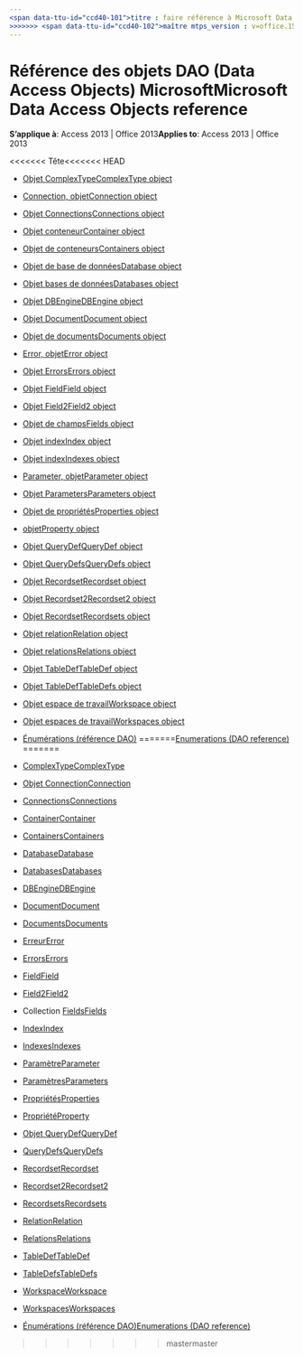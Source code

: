 ```yaml
---
<span data-ttu-id="ccd40-101">titre : faire référence à Microsoft Data Access Objects TOCTitle : Microsoft Data Access Objects référence ms:assetid : 4893b994-9697-4f30-aeef-c8ed98b73b7d ms:mtpsurl : https://msdn.microsoft.com/library/Dn124645(v=office.15) ms:contentKeyID : 52072268 <<<<<<< ms.date tête : 09/18 / 2015 === ms.date : 17/10/2018</span><span class="sxs-lookup"><span data-stu-id="ccd40-101">title: Microsoft Data Access Objects reference TOCTitle: Microsoft Data Access Objects reference ms:assetid: 4893b994-9697-4f30-aeef-c8ed98b73b7d ms:mtpsurl: https://msdn.microsoft.com/library/Dn124645(v=office.15) ms:contentKeyID: 52072268 <<<<<<< HEAD ms.date: 09/18/2015 ======= ms.date: 10/17/2018</span></span>
>>>>>>> <span data-ttu-id="ccd40-102">maître mtps_version : v=office.15</span><span class="sxs-lookup"><span data-stu-id="ccd40-102">master mtps_version: v=office.15</span></span>
---
```


# <a name="microsoft-data-access-objects-reference"></a><span data-ttu-id="ccd40-103">Référence des objets DAO (Data Access Objects) Microsoft</span><span class="sxs-lookup"><span data-stu-id="ccd40-103">Microsoft Data Access Objects reference</span></span>

<span data-ttu-id="ccd40-104">**S’applique à**: Access 2013 | Office 2013</span><span class="sxs-lookup"><span data-stu-id="ccd40-104">**Applies to**: Access 2013 | Office 2013</span></span>

<span data-ttu-id="ccd40-105"><<<<<<< Tête</span><span class="sxs-lookup"><span data-stu-id="ccd40-105"><<<<<<< HEAD</span></span>
  - [<span data-ttu-id="ccd40-106">Objet ComplexType</span><span class="sxs-lookup"><span data-stu-id="ccd40-106">ComplexType object</span></span>](complextype-object-reference-dao.md)

  - [<span data-ttu-id="ccd40-107">Connection, objet</span><span class="sxs-lookup"><span data-stu-id="ccd40-107">Connection object</span></span>](connection-object-reference-dao.md)

  - [<span data-ttu-id="ccd40-108">Objet Connections</span><span class="sxs-lookup"><span data-stu-id="ccd40-108">Connections object</span></span>](connections-object-reference-dao.md)

  - [<span data-ttu-id="ccd40-109">Objet conteneur</span><span class="sxs-lookup"><span data-stu-id="ccd40-109">Container object</span></span>](container-object-reference-dao.md)

  - [<span data-ttu-id="ccd40-110">Objet de conteneurs</span><span class="sxs-lookup"><span data-stu-id="ccd40-110">Containers object</span></span>](containers-object-reference-dao.md)

  - [<span data-ttu-id="ccd40-111">Objet de base de données</span><span class="sxs-lookup"><span data-stu-id="ccd40-111">Database object</span></span>](database-object-reference-dao.md)

  - [<span data-ttu-id="ccd40-112">Objet bases de données</span><span class="sxs-lookup"><span data-stu-id="ccd40-112">Databases object</span></span>](databases-object-reference-dao.md)

  - [<span data-ttu-id="ccd40-113">Objet DBEngine</span><span class="sxs-lookup"><span data-stu-id="ccd40-113">DBEngine object</span></span>](dbengine-object-reference-dao.md)

  - [<span data-ttu-id="ccd40-114">Objet Document</span><span class="sxs-lookup"><span data-stu-id="ccd40-114">Document object</span></span>](document-object-reference-dao.md)

  - [<span data-ttu-id="ccd40-115">Objet de documents</span><span class="sxs-lookup"><span data-stu-id="ccd40-115">Documents object</span></span>](documents-object-reference-dao.md)

  - [<span data-ttu-id="ccd40-116">Error, objet</span><span class="sxs-lookup"><span data-stu-id="ccd40-116">Error object</span></span>](error-object-reference-dao.md)

  - [<span data-ttu-id="ccd40-117">Objet Errors</span><span class="sxs-lookup"><span data-stu-id="ccd40-117">Errors object</span></span>](errors-object-reference-dao.md)

  - [<span data-ttu-id="ccd40-118">Objet Field</span><span class="sxs-lookup"><span data-stu-id="ccd40-118">Field object</span></span>](field-object-reference-dao.md)

  - [<span data-ttu-id="ccd40-119">Objet Field2</span><span class="sxs-lookup"><span data-stu-id="ccd40-119">Field2 object</span></span>](field2-object-reference-dao.md)

  - [<span data-ttu-id="ccd40-120">Objet de champs</span><span class="sxs-lookup"><span data-stu-id="ccd40-120">Fields object</span></span>](fields-object-reference-dao.md)

  - [<span data-ttu-id="ccd40-121">Objet index</span><span class="sxs-lookup"><span data-stu-id="ccd40-121">Index object</span></span>](index-object-reference-dao.md)

  - [<span data-ttu-id="ccd40-122">Objet index</span><span class="sxs-lookup"><span data-stu-id="ccd40-122">Indexes object</span></span>](indexes-object-reference-dao.md)

  - [<span data-ttu-id="ccd40-123">Parameter, objet</span><span class="sxs-lookup"><span data-stu-id="ccd40-123">Parameter object</span></span>](parameter-object-reference-dao.md)

  - [<span data-ttu-id="ccd40-124">Objet Parameters</span><span class="sxs-lookup"><span data-stu-id="ccd40-124">Parameters object</span></span>](parameters-object-reference-dao.md)

  - [<span data-ttu-id="ccd40-125">Objet de propriétés</span><span class="sxs-lookup"><span data-stu-id="ccd40-125">Properties object</span></span>](properties-object-reference-dao.md)

  - [<span data-ttu-id="ccd40-126">objet</span><span class="sxs-lookup"><span data-stu-id="ccd40-126">Property object</span></span>](property-object-reference-dao.md)

  - [<span data-ttu-id="ccd40-127">Objet QueryDef</span><span class="sxs-lookup"><span data-stu-id="ccd40-127">QueryDef object</span></span>](querydef-object-reference-dao.md)

  - [<span data-ttu-id="ccd40-128">Objet QueryDefs</span><span class="sxs-lookup"><span data-stu-id="ccd40-128">QueryDefs object</span></span>](querydefs-object-reference-dao.md)

  - [<span data-ttu-id="ccd40-129">Objet Recordset</span><span class="sxs-lookup"><span data-stu-id="ccd40-129">Recordset object</span></span>](recordset-object-reference-dao.md)

  - [<span data-ttu-id="ccd40-130">Objet Recordset2</span><span class="sxs-lookup"><span data-stu-id="ccd40-130">Recordset2 object</span></span>](recordset2-object-reference-dao.md)

  - [<span data-ttu-id="ccd40-131">Objet Recordset</span><span class="sxs-lookup"><span data-stu-id="ccd40-131">Recordsets object</span></span>](recordsets-object-reference-dao.md)

  - [<span data-ttu-id="ccd40-132">Objet relation</span><span class="sxs-lookup"><span data-stu-id="ccd40-132">Relation object</span></span>](relation-object-reference-dao.md)

  - [<span data-ttu-id="ccd40-133">Objet relations</span><span class="sxs-lookup"><span data-stu-id="ccd40-133">Relations object</span></span>](relations-object-reference-dao.md)

  - [<span data-ttu-id="ccd40-134">Objet TableDef</span><span class="sxs-lookup"><span data-stu-id="ccd40-134">TableDef object</span></span>](tabledef-object-reference-dao.md)

  - [<span data-ttu-id="ccd40-135">Objet TableDef</span><span class="sxs-lookup"><span data-stu-id="ccd40-135">TableDefs object</span></span>](tabledefs-object-reference-dao.md)

  - [<span data-ttu-id="ccd40-136">Objet espace de travail</span><span class="sxs-lookup"><span data-stu-id="ccd40-136">Workspace object</span></span>](workspace-object-reference-dao.md)

  - [<span data-ttu-id="ccd40-137">Objet espaces de travail</span><span class="sxs-lookup"><span data-stu-id="ccd40-137">Workspaces object</span></span>](workspaces-object-reference-dao.md)

  - <span data-ttu-id="ccd40-138">[Énumérations (référence DAO)](enumerations-dao-reference.md)
=======</span><span class="sxs-lookup"><span data-stu-id="ccd40-138">[Enumerations (DAO reference)](enumerations-dao-reference.md)
=======</span></span>
- [<span data-ttu-id="ccd40-139">ComplexType</span><span class="sxs-lookup"><span data-stu-id="ccd40-139">ComplexType</span></span>](complextype-object-reference-dao.md)
- [<span data-ttu-id="ccd40-140">Objet Connection</span><span class="sxs-lookup"><span data-stu-id="ccd40-140">Connection</span></span>](connection-object-reference-dao.md)
- [<span data-ttu-id="ccd40-141">Connections</span><span class="sxs-lookup"><span data-stu-id="ccd40-141">Connections</span></span>](connections-object-reference-dao.md)
- [<span data-ttu-id="ccd40-142">Container</span><span class="sxs-lookup"><span data-stu-id="ccd40-142">Container</span></span>](container-object-reference-dao.md)
- [<span data-ttu-id="ccd40-143">Containers</span><span class="sxs-lookup"><span data-stu-id="ccd40-143">Containers</span></span>](containers-object-reference-dao.md)
- [<span data-ttu-id="ccd40-144">Database</span><span class="sxs-lookup"><span data-stu-id="ccd40-144">Database</span></span>](database-object-reference-dao.md)
- [<span data-ttu-id="ccd40-145">Databases</span><span class="sxs-lookup"><span data-stu-id="ccd40-145">Databases</span></span>](databases-object-reference-dao.md)
- [<span data-ttu-id="ccd40-146">DBEngine</span><span class="sxs-lookup"><span data-stu-id="ccd40-146">DBEngine</span></span>](dbengine-object-reference-dao.md)
- [<span data-ttu-id="ccd40-147">Document</span><span class="sxs-lookup"><span data-stu-id="ccd40-147">Document</span></span>](document-object-reference-dao.md)
- [<span data-ttu-id="ccd40-148">Documents</span><span class="sxs-lookup"><span data-stu-id="ccd40-148">Documents</span></span>](documents-object-reference-dao.md)
- [<span data-ttu-id="ccd40-149">Erreur</span><span class="sxs-lookup"><span data-stu-id="ccd40-149">Error</span></span>](error-object-reference-dao.md)
- [<span data-ttu-id="ccd40-150">Errors</span><span class="sxs-lookup"><span data-stu-id="ccd40-150">Errors</span></span>](errors-object-reference-dao.md)
- [<span data-ttu-id="ccd40-151">Field</span><span class="sxs-lookup"><span data-stu-id="ccd40-151">Field</span></span>](field-object-reference-dao.md)
- [<span data-ttu-id="ccd40-152">Field2</span><span class="sxs-lookup"><span data-stu-id="ccd40-152">Field2</span></span>](field2-object-reference-dao.md)
- <span data-ttu-id="ccd40-153">Collection [Fields](fields-object-reference-dao.md)</span><span class="sxs-lookup"><span data-stu-id="ccd40-153">[Fields](fields-object-reference-dao.md)</span></span>
- [<span data-ttu-id="ccd40-154">Index</span><span class="sxs-lookup"><span data-stu-id="ccd40-154">Index</span></span>](index-object-reference-dao.md)
- [<span data-ttu-id="ccd40-155">Indexes</span><span class="sxs-lookup"><span data-stu-id="ccd40-155">Indexes</span></span>](indexes-object-reference-dao.md)
- [<span data-ttu-id="ccd40-156">Paramètre</span><span class="sxs-lookup"><span data-stu-id="ccd40-156">Parameter</span></span>](parameter-object-reference-dao.md)
- [<span data-ttu-id="ccd40-157">Paramètres</span><span class="sxs-lookup"><span data-stu-id="ccd40-157">Parameters</span></span>](parameters-object-reference-dao.md)
- [<span data-ttu-id="ccd40-158">Propriétés</span><span class="sxs-lookup"><span data-stu-id="ccd40-158">Properties</span></span>](properties-object-reference-dao.md)
- [<span data-ttu-id="ccd40-159">Propriété</span><span class="sxs-lookup"><span data-stu-id="ccd40-159">Property</span></span>](property-object-reference-dao.md)
- [<span data-ttu-id="ccd40-160">Objet QueryDef</span><span class="sxs-lookup"><span data-stu-id="ccd40-160">QueryDef</span></span>](querydef-object-reference-dao.md)
- [<span data-ttu-id="ccd40-161">QueryDefs</span><span class="sxs-lookup"><span data-stu-id="ccd40-161">QueryDefs</span></span>](querydefs-object-reference-dao.md)
- [<span data-ttu-id="ccd40-162">Recordset</span><span class="sxs-lookup"><span data-stu-id="ccd40-162">Recordset</span></span>](recordset-object-reference-dao.md)
- [<span data-ttu-id="ccd40-163">Recordset2</span><span class="sxs-lookup"><span data-stu-id="ccd40-163">Recordset2</span></span>](recordset2-object-reference-dao.md)
- [<span data-ttu-id="ccd40-164">Recordsets</span><span class="sxs-lookup"><span data-stu-id="ccd40-164">Recordsets</span></span>](recordsets-object-reference-dao.md)
- [<span data-ttu-id="ccd40-165">Relation</span><span class="sxs-lookup"><span data-stu-id="ccd40-165">Relation</span></span>](relation-object-reference-dao.md)
- [<span data-ttu-id="ccd40-166">Relations</span><span class="sxs-lookup"><span data-stu-id="ccd40-166">Relations</span></span>](relations-object-reference-dao.md)
- [<span data-ttu-id="ccd40-167">TableDef</span><span class="sxs-lookup"><span data-stu-id="ccd40-167">TableDef</span></span>](tabledef-object-reference-dao.md)
- [<span data-ttu-id="ccd40-168">TableDefs</span><span class="sxs-lookup"><span data-stu-id="ccd40-168">TableDefs</span></span>](tabledefs-object-reference-dao.md)
- [<span data-ttu-id="ccd40-169">Workspace</span><span class="sxs-lookup"><span data-stu-id="ccd40-169">Workspace</span></span>](workspace-object-reference-dao.md)
- [<span data-ttu-id="ccd40-170">Workspaces</span><span class="sxs-lookup"><span data-stu-id="ccd40-170">Workspaces</span></span>](workspaces-object-reference-dao.md)
- [<span data-ttu-id="ccd40-171">Énumérations (référence DAO)</span><span class="sxs-lookup"><span data-stu-id="ccd40-171">Enumerations (DAO reference)</span></span>](enumerations-dao-reference.md)

>>>>>>> <span data-ttu-id="ccd40-172">master</span><span class="sxs-lookup"><span data-stu-id="ccd40-172">master</span></span>

